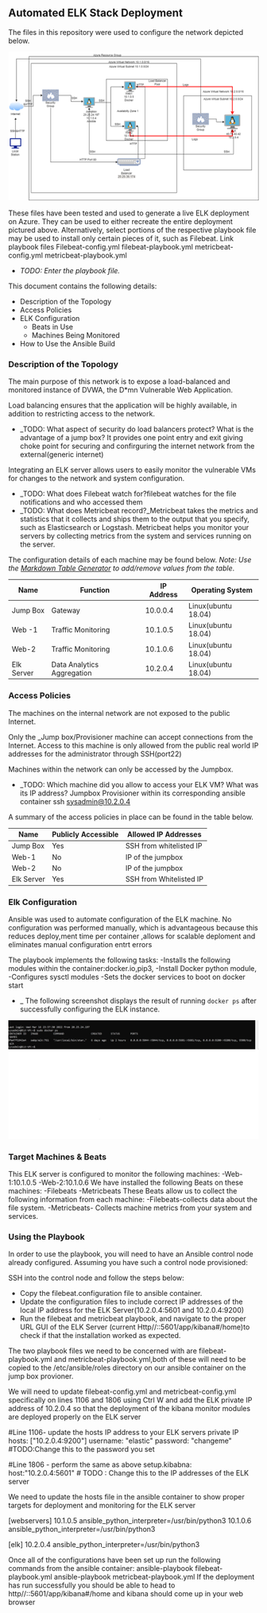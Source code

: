 ## Automated ELK Stack Deployment

The files in this repository were used to configure the network depicted below.

![TODO: Update the path with the name of your diagram](Diagrams/CloudHomework.drawio.png)

These files have been tested and used to generate a live ELK deployment on Azure. They can be used to either recreate the entire deployment pictured above. Alternatively, select portions of the respective playbook file may be used to install only certain pieces of it, such as Filebeat.
Link playbook files 
Filebeat-config.yml
[](Ansible/filebeat-config.yml)
filebeat-playbook.yml
[](Ansible/filebeat-playbook.yml)
metricbeat-config.yml
[](Ansible/metricbeat-config.yml)
metricbeat-playbook.yml
[](Ansible/metricbeat-playbook.yml)

  - _TODO: Enter the playbook file._

This document contains the following details:
- Description of the Topology
- Access Policies
- ELK Configuration
  - Beats in Use
  - Machines Being Monitored
- How to Use the Ansible Build


### Description of the Topology

The main purpose of this network is to expose a load-balanced and monitored instance of DVWA, the D*mn Vulnerable Web Application.

Load balancing ensures that the application will be highly available, in addition to restricting access to the network.
- _TODO: What aspect of security do load balancers protect? What is the advantage of a jump box? It provides one point entry and exit giving choke point for securing and confirguring the internet network from the external(generic internet)

Integrating an ELK server allows users to easily monitor the vulnerable VMs for changes to the network and system configuration.
- _TODO: What does Filebeat watch for?filebeat watches for the file notifications and who accessed them 
- _TODO: What does Metricbeat record?_Metricbeat takes the metrics and statistics that it collects and ships them to the output that you specify, such as Elasticsearch or Logstash. Metricbeat helps you monitor your servers by collecting metrics from the system and services running on the server.

The configuration details of each machine may be found below.
_Note: Use the [Markdown Table Generator](http://www.tablesgenerator.com/markdown_tables) to add/remove values from the table_.

| Name     | Function | IP Address | Operating System |
|----------|----------|------------|------------------|
| Jump Box | Gateway  | 10.0.0.4   | Linux(ubuntu 18.04)|
| Web -1   | Traffic Monitoring|10.1.0.5|Linux(ubuntu 18.04)|
| Web-2|Traffic Monitoring|10.1.0.6| Linux(ubuntu 18.04)|
| Elk Server|Data Analytics Aggregation|10.2.0.4| Linux(ubuntu 18.04)|

### Access Policies

The machines on the internal network are not exposed to the public Internet. 

Only the _Jump box/Provisioner machine can accept connections from the Internet. Access to this machine is only allowed from the public real world IP addresses for the administrator through SSH(port22)


Machines within the network can only be accessed by the Jumpbox.
- _TODO: Which machine did you allow to access your ELK VM? What was its IP address? Jumpbox Provisioner within its corresponding ansible container ssh sysadmin@10.2.0.4

A summary of the access policies in place can be found in the table below.

| Name     | Publicly Accessible | Allowed IP Addresses |
|----------|---------------------|----------------------|
| Jump Box | Yes                 | SSH from whitelisted IP|
| Web-1    | No                  |      IP of the jumpbox |
| Web-2    | No                  |  IP of the jumpbox     |
| Elk Server| Yes                |SSH from Whitelisted IP |

### Elk Configuration

Ansible was used to automate configuration of the ELK machine. No configuration was performed manually, which is advantageous because this reduces deploy,ment time per container ,allows for scalable deploment and eliminates manual configuration entrt errors

The playbook implements the following tasks:
-Installs the following modules within the container:docker.io,pip3,
-Install Docker python module,
-Configures sysctl modules
-Sets the docker services to boot on docker start
- _
The following screenshot displays the result of running `docker ps` after successfully configuring the ELK instance.

![TODO: Update the path with the name of your screenshot of docker ps output](Linux/dockerpsoutput.jpg)

### Target Machines & Beats
This ELK server is configured to monitor the following machines:
-Web-1:10.1.0.5
-Web-2:10.1.0.6
We have installed the following Beats on these machines:
-Filebeats
-Metricbeats
These Beats allow us to collect the following information from each machine:
-Filebeats-collects data about the file system.
-Metricbeats- Collects machine metrics from your system and services.

### Using the Playbook
In order to use the playbook, you will need to have an Ansible control node already configured. Assuming you have such a control node provisioned: 

SSH into the control node and follow the steps below:
- Copy the filebeat.configuration file to ansible container.
- Update the configuration files to include correct IP addresses of the local IP address for the ELK Server(10.2.0.4:5601 and 10.2.0.4:9200) 
- Run the filebeat and metricbeat playbook, and navigate to the proper URL GUI of the ELK Server (current Http//:<public IP>:5601/app/kibana#/home)to check if that the installation worked as expected.

The two playbook files we need to be concerned with are filebeat-playbook.yml and metricbeat-playbook.yml,both of these will need to be copied to the  /etc/ansible/roles directory on our ansible container on the jump box provioner.

We will need to update filebeat-config.yml and metricbeat-config.yml specifically on lines  1106 and 1806 using Ctrl W and add the ELK private IP address of 10.2.0.4 so that the deployment of the kibana monitor modules are deployed properly on the ELK server

#Line 1106- update the hosts IP address to your ELK servers private IP 
hosts: ["10.2.0.4:9200"]
username: "elastic"
password: "changeme" #TODO:Change this to the password you set

#Line 1806 - perform the same as above
setup.kibabna:
host:"10.2.0.4:5601" # TODO : Change this to the IP addresses of the ELK server

We need to update  the hosts file in the ansible container to show proper targets for deployment and monitoring for the ELK server

[webservers] 
10.1.0.5 ansible_python_interpreter=/usr/bin/python3
10.1.0.6 ansible_python_interpreter=/usr/bin/python3

[elk]
10.2.0.4 ansible_python_interpreter=/usr/bin/python3

Once all of the configurations have been set up run the following commands from the ansible container:
ansible-playbook filebeat-playbook.yml
ansible-playbook metricbeat-playbook.yml
If the deployment has run successfully you should be able to head to
http//:<public IP>:5601/app/kibana#/home and kibana should come up in your web browser 

